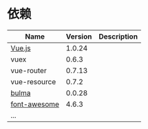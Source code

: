 # 依赖

| Name | Version | Description |  
| --- | --- | --- |  
| [Vue.js][] | 1.0.24 |  |  
| vuex | 0.6.3 |  |  
| vue-router | 0.7.13 |  |  
| vue-resource | 0.7.2 |  |  
| [bulma][] | 0.0.28 |  |  
| [font-awesome][] | 4.6.3 |  |  
| ... |  |  |  


[vue.js]: http://vuejs.org.cn
[bulma]: http://bulma.io
[font-awesome]: http://fontawesome.io/
